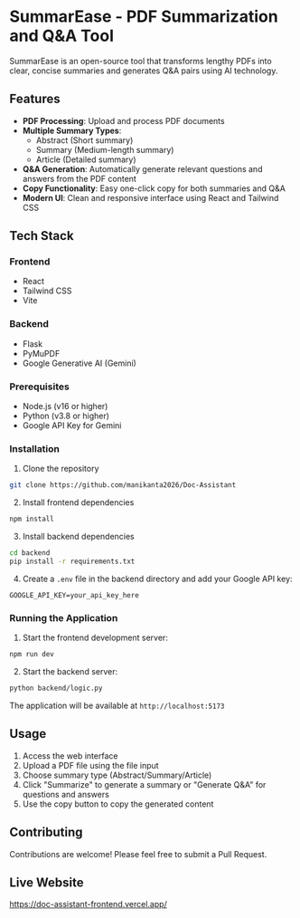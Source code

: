 # SummarEase - PDF Summarization and Q&A Tool

SummarEase is an open-source tool that transforms lengthy PDFs into clear, concise summaries and generates Q&A pairs using AI technology.

## Features

- **PDF Processing**: Upload and process PDF documents
- **Multiple Summary Types**:
  - Abstract (Short summary)
  - Summary (Medium-length summary)
  - Article (Detailed summary)
- **Q&A Generation**: Automatically generate relevant questions and answers from the PDF content
- **Copy Functionality**: Easy one-click copy for both summaries and Q&A
- **Modern UI**: Clean and responsive interface using React and Tailwind CSS

## Tech Stack

### Frontend
- React
- Tailwind CSS
- Vite

### Backend
- Flask
- PyMuPDF
- Google Generative AI (Gemini)



### Prerequisites
- Node.js (v16 or higher)
- Python (v3.8 or higher)
- Google API Key for Gemini

### Installation

1. Clone the repository
```bash
git clone https://github.com/manikanta2026/Doc-Assistant
```

2. Install frontend dependencies
```bash
npm install
```

3. Install backend dependencies
```bash
cd backend
pip install -r requirements.txt
```

4. Create a `.env` file in the backend directory and add your Google API key:
```
GOOGLE_API_KEY=your_api_key_here
```

### Running the Application

1. Start the frontend development server:
```bash
npm run dev
```

2. Start the backend server:
```bash
python backend/logic.py
```

The application will be available at `http://localhost:5173`

## Usage

1. Access the web interface
2. Upload a PDF file using the file input
3. Choose summary type (Abstract/Summary/Article)
4. Click "Summarize" to generate a summary or "Generate Q&A" for questions and answers
5. Use the copy button to copy the generated content

## Contributing

Contributions are welcome! Please feel free to submit a Pull Request.


## Live Website

https://doc-assistant-frontend.vercel.app/


